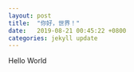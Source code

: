 ```yaml
---
layout: post
title:  "你好，世界！"
date:   2019-08-21 00:45:22 +0800
categories: jekyll update
---
```

Hello World

